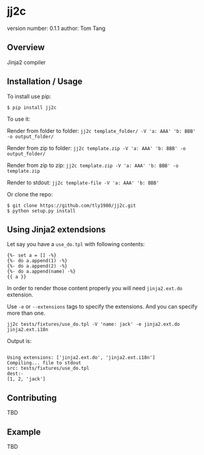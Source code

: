 jj2c
===============================

version number: 0.1.1
author: Tom Tang

Overview
--------

Jinja2 compiler

Installation / Usage
--------------------

To install use pip:

    $ pip install jj2c


To use it:

Render from folder to folder:
    `jj2c template_folder/ -V 'a: AAA' 'b: BBB' -o output_folder/`

Render from zip to folder:
    `jj2c template.zip -V 'a: AAA' 'b: BBB' -o output_folder/`

Render from zip to zip:
    `jj2c template.zip -V 'a: AAA' 'b: BBB' -o template.zip`

Render to stdout:
    `jj2c template-file -V 'a: AAA' 'b: BBB'`

Or clone the repo:

    $ git clone https://github.com/tly1980/jj2c.git
    $ python setup.py install


Using Jinja2 extendsions
------------------------

Let say you have a `use_do.tpl` with following contents:

```
{%- set a = [] -%}
{%- do a.append(1) -%}
{%- do a.append(2) -%}
{%- do a.append(name) -%}
{{ a }}
```

In order to render those content properly you will need
`jinja2.ext.do` extension.

Use `-e` or `--extensions` tags to specify the extensions. And you can specify
more than one.

```
jj2c tests/fixtures/use_do.tpl -V 'name: jack' -e jinja2.ext.do jinja2.ext.i18n
```

Output is:
```

Using extensions: ['jinja2.ext.do', 'jinja2.ext.i18n']
Compiling... file to stdout
src: tests/fixtures/use_do.tpl
dest:-
[1, 2, 'jack']
```


Contributing
------------

TBD

Example
-------

TBD
